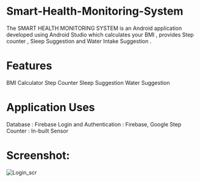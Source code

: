 # Smart-Health-Monitoring-System
The SMART HEALTH MONITORING SYSTEM is an Android application developed using Android Studio which calculates your BMI , provides Step counter , Sleep Suggestion and Water Intake Suggestion .
# Features
BMI Calculator
Step Counter
Sleep Suggestion
Water Suggestion
# Application Uses
Database                  : Firebase
Login and Authentication  : Firebase, Google
Step Counter              : In-built Sensor
# Screenshot:
![Login_scr](https://user-images.githubusercontent.com/47265769/62009642-2ae31980-b17f-11e9-9ade-cbd7e7638349.jpg)

